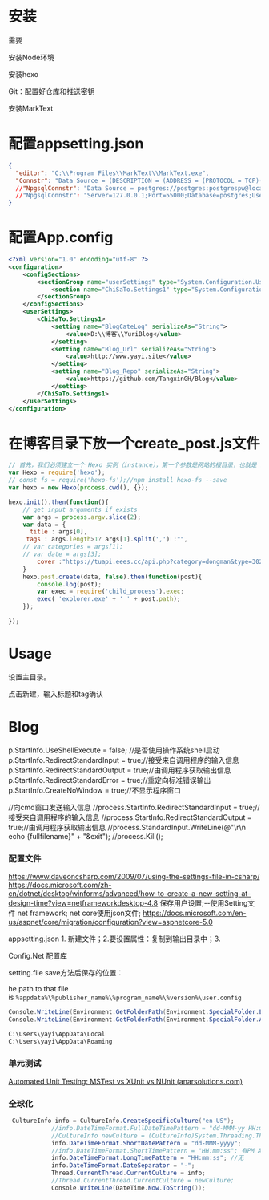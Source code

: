 ﻿# 安装

需要

安装Node环境

安装hexo

Git：配置好仓库和推送密钥

安装MarkText



# 配置appsetting.json

```json
{
  "editor": "C:\\Program Files\\MarkText\\MarkText.exe",
  "Connstr": "Data Source = (DESCRIPTION = (ADDRESS = (PROTOCOL = TCP)(HOST = 127.0.0.1 )(PORT = 49161))(CONNECT_DATA = (SERVER = DEDICATED)(SERVICE_NAME = xe))); user Id = OT; Password = 123456",
  //"NpgsqlConnstr": "Data Source = postgres://postgres:postgrespw@localhost:55000"
  //"NpgsqlConnstr": "Server=127.0.0.1;Port=55000;Database=postgres;User Id=postgres;Password=postgrespw;"
} 
```

# 配置App.config

```xml
<?xml version="1.0" encoding="utf-8" ?>
<configuration>
    <configSections>
        <sectionGroup name="userSettings" type="System.Configuration.UserSettingsGroup, System, Version=4.0.0.0, Culture=neutral, PublicKeyToken=b77a5c561934e089" >
            <section name="ChiSaTo.Settings1" type="System.Configuration.ClientSettingsSection, System, Version=4.0.0.0, Culture=neutral, PublicKeyToken=b77a5c561934e089" allowExeDefinition="MachineToLocalUser" requirePermission="false" />
        </sectionGroup>
    </configSections>
    <userSettings>
        <ChiSaTo.Settings1>
            <setting name="BlogCateLog" serializeAs="String">
                <value>D:\\博客\\YuriBlog</value>
            </setting>
            <setting name="Blog_Url" serializeAs="String">
                <value>http://www.yayi.site</value>
            </setting>
            <setting name="Blog_Repo" serializeAs="String">
                <value>https://github.com/TangxinGH/Blog</value>
            </setting>
        </ChiSaTo.Settings1>
    </userSettings>
</configuration>
```

# 在博客目录下放一个create_post.js文件

```javascript
// 首先，我们必须建立一个 Hexo 实例（instance），第一个参数是网站的根目录，也就是 base_dir，而第二个参数则是初始化的选项。接着执行 init 方法后，Hexo 会加载插件及配置文件。
var Hexo = require('hexo');
// const fs = require('hexo-fs');//npm install hexo-fs --save
var hexo = new Hexo(process.cwd(), {});

hexo.init().then(function(){
    // get input arguments if exists
    var args = process.argv.slice(2);
    var data = {
      title : args[0],
     tags : args.length>1? args[1].split(',') :"",
    // var categories = args[1];
    // var date = args[3];
        cover :"https://tuapi.eees.cc/api.php?category=dongman&type=302" // args[4];
    }
    hexo.post.create(data, false).then(function(post){
        console.log(post);
        var exec = require('child_process').exec;
        exec( 'explorer.exe' + ' ' + post.path);
    }); 
    
});
```

# Usage

 设置主目录。

点击新建，输入标题和tag确认

# Blog

p.StartInfo.UseShellExecute = false;    //是否使用操作系统shell启动
p.StartInfo.RedirectStandardInput = true;//接受来自调用程序的输入信息
p.StartInfo.RedirectStandardOutput = true;//由调用程序获取输出信息
p.StartInfo.RedirectStandardError = true;//重定向标准错误输出
p.StartInfo.CreateNoWindow = true;//不显示程序窗口

//向cmd窗口发送输入信息
//process.StartInfo.RedirectStandardInput = true;//接受来自调用程序的输入信息
//process.StartInfo.RedirectStandardOutput = true;//由调用程序获取输出信息
//process.StandardInput.WriteLine(@"\r\n echo {fullfilename}" + "&exit");
//process.Kill();

### 配置文件

https://www.daveoncsharp.com/2009/07/using-the-settings-file-in-csharp/
https://docs.microsoft.com/zh-cn/dotnet/desktop/winforms/advanced/how-to-create-a-new-setting-at-design-time?view=netframeworkdesktop-4.8
保存用户设置;--使用Setting文件 net framework; net core使用json文件; https://docs.microsoft.com/en-us/aspnet/core/migration/configuration?view=aspnetcore-5.0

appsetting.json 1. 新建文件；2.要设置属性：复制到输出目录中；3.

Config.Net 配置库

setting.file save方法后保存的位置：

he path to that file is `%appdata%\%publisher_name%\%program_name%\%version%\user.config`

```csharp
Console.WriteLine(Environment.GetFolderPath(Environment.SpecialFolder.LocalApplicationData));
Console.WriteLine(Environment.GetFolderPath(Environment.SpecialFolder.ApplicationData));
```

```bash
C:\Users\yayi\AppData\Local
C:\Users\yayi\AppData\Roaming
```

### 

### 单元测试

[Automated Unit Testing: MSTest vs XUnit vs NUnit (anarsolutions.com)](https://anarsolutions.com/automated-unit-testing-tools-comparison/)

### 全球化

```csharp
 CultureInfo info = CultureInfo.CreateSpecificCulture("en-US");
            //info.DateTimeFormat.FullDateTimePattern = "dd-MMM-yy HH:mm:ss";
            //CultureInfo newCulture = (CultureInfo)System.Threading.Thread.CurrentThread.CurrentCulture.Clone();
            info.DateTimeFormat.ShortDatePattern = "dd-MMM-yyyy";
            //info.DateTimeFormat.ShortTimePattern = "HH:mm:ss"; 有PM AM
            info.DateTimeFormat.LongTimePattern = "HH:mm:ss"; //无
            info.DateTimeFormat.DateSeparator = "-";
            Thread.CurrentThread.CurrentCulture = info;
            //Thread.CurrentThread.CurrentCulture = newCulture;
            Console.WriteLine(DateTime.Now.ToString());
```